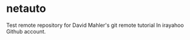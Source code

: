 # netauto
Test remote repository for David Mahler's git remote tutorial
In irayahoo Github account.
